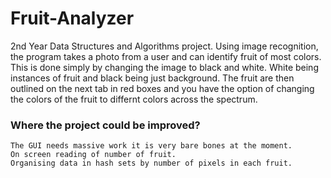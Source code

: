 # Fruit-Analyzer
2nd Year Data Structures and Algorithms project.
Using image recognition, the program takes a photo from a user and can identify fruit of most colors.
This is done simply by changing the image to black and white. White being instances of fruit and black being just background.
The fruit are then outlined on the next tab in red boxes and you have the option of changing the colors of the fruit to differnt colors across the spectrum.

### Where the project could be improved?
```
The GUI needs massive work it is very bare bones at the moment.
On screen reading of number of fruit.
Organising data in hash sets by number of pixels in each fruit.
```
